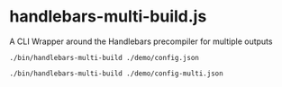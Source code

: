 # handlebars-multi-build.js
A CLI Wrapper around the Handlebars precompiler for multiple outputs

    ./bin/handlebars-multi-build ./demo/config.json

    ./bin/handlebars-multi-build ./demo/config-multi.json
